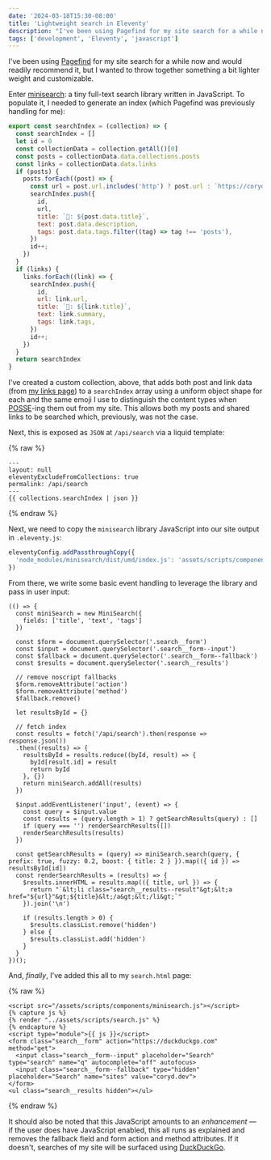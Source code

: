 ```yaml
---
date: '2024-03-18T15:30-08:00'
title: 'Lightweight search in Eleventy'
description: "I've been using Pagefind for my site search for a while now and would readily recommend it, but I wanted to throw together something a bit lighter weight and customizable."
tags: ['development', 'Eleventy', 'javascript']
---
```

I've been using [Pagefind](https://pagefind.app) for my site search for a while now and would readily recommend it, but I wanted to throw together something a bit lighter weight and customizable.<!-- excerpt -->

Enter [minisearch](https://www.npmjs.com/package/minisearch): a tiny full-text search library written in JavaScript. To populate it, I needed to generate an index (which Pagefind was previously handling for me):

```javascript
export const searchIndex = (collection) => {
  const searchIndex = []
  let id = 0
  const collectionData = collection.getAll()[0]
  const posts = collectionData.data.collections.posts
  const links = collectionData.data.links
  if (posts) {
    posts.forEach((post) => {
      const url = post.url.includes('http') ? post.url : `https://coryd.dev${post.url}`
      searchIndex.push({
        id,
        url,
        title: `📝: ${post.data.title}`,
        text: post.data.description,
        tags: post.data.tags.filter((tag) => tag !== 'posts'),
      })
      id++;
    })
  }
  if (links) {
    links.forEach((link) => {
      searchIndex.push({
        id,
        url: link.url,
        title: `🔗: ${link.title}`,
        text: link.summary,
        tags: link.tags,
      })
      id++;
    })
  }
  return searchIndex
}
```

I've created a custom collection, above, that adds both post and link data (from [my links page](https://coryd.dev/links)) to a `searchIndex` array using a uniform object shape for each and the same emoji I use to distinguish the content types when [POSSE](https://indieweb.org/POSSE)-ing them out from my site. This allows both my posts and shared links to be searched which, previously, was not the case.

Next, this is exposed as `JSON` at `/api/search` via a liquid template:

{% raw %}
```liquid
---
layout: null
eleventyExcludeFromCollections: true
permalink: /api/search
---
{{ collections.searchIndex | json }}
```
{% endraw %}

Next, we need to copy the `minisearch` library JavaScript into our site output in `.eleventy.js`:

```javascript
eleventyConfig.addPassthroughCopy({
  'node_modules/minisearch/dist/umd/index.js': 'assets/scripts/components/minisearch.js',
})
```

From there, we write some basic event handling to leverage the library and pass in user input:

```javascipt
(() => {
  const miniSearch = new MiniSearch({
    fields: ['title', 'text', 'tags']
  })

  const $form = document.querySelector('.search__form')
  const $input = document.querySelector('.search__form--input')
  const $fallback = document.querySelector('.search__form--fallback')
  const $results = document.querySelector('.search__results')

  // remove noscript fallbacks
  $form.removeAttribute('action')
  $form.removeAttribute('method')
  $fallback.remove()

  let resultsById = {}

  // fetch index
  const results = fetch('/api/search').then(response => response.json())
  .then((results) => {
    resultsById = results.reduce((byId, result) => {
      byId[result.id] = result
      return byId
    }, {})
    return miniSearch.addAll(results)
  })

  $input.addEventListener('input', (event) => {
    const query = $input.value
    const results = (query.length > 1) ? getSearchResults(query) : []
    if (query === '') renderSearchResults([])
    renderSearchResults(results)
  })

  const getSearchResults = (query) => miniSearch.search(query, { prefix: true, fuzzy: 0.2, boost: { title: 2 } }).map(({ id }) => resultsById[id])
  const renderSearchResults = (results) => {
    $results.innerHTML = results.map(({ title, url }) => {
      return "`&lt;li class="search__results--result"&gt;&lt;a href="${url}"&gt;${title}&lt;/a&gt;&lt;/li&gt;`"
    }).join('\n')

    if (results.length > 0) {
      $results.classList.remove('hidden')
    } else {
      $results.classList.add('hidden')
    }
  }
})();
```

And, *finally*, I've added this all to my `search.html` page:

{% raw %}
```liquid
<script src="/assets/scripts/components/minisearch.js"></script>
{% capture js %}
{% render "../assets/scripts/search.js" %}
{% endcapture %}
<script type="module">{{ js }}</script>
<form class="search__form" action="https://duckduckgo.com" method="get">
  <input class="search__form--input" placeholder="Search" type="search" name="q" autocomplete="off" autofocus>
  <input class="search__form--fallback" type="hidden" placeholder="Search" name="sites" value="coryd.dev">
</form>
<ul class="search__results hidden"></ul>
```
{% endraw %}

It should also be noted that this JavaScript amounts to an *enhancement* — if the user does have JavaScript enabled, this all runs as explained and removes the fallback field and form action and method attributes. If it doesn't, searches of my site will be surfaced using [DuckDuckGo](https://duckduckgo.com).